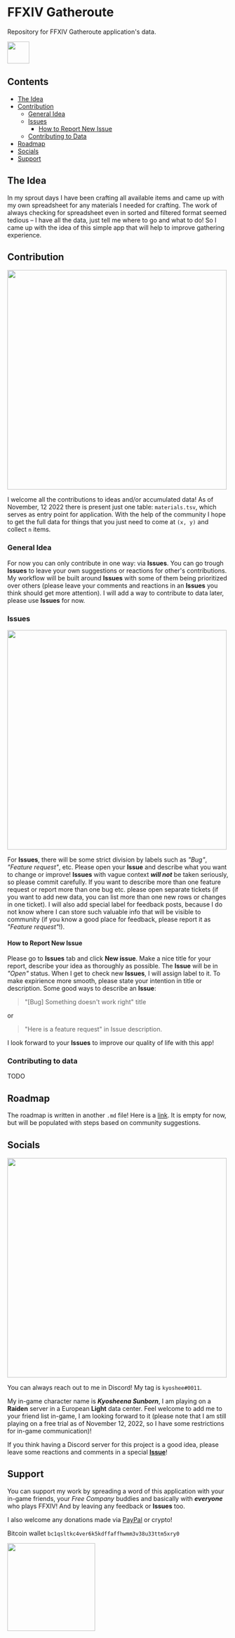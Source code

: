 # FFXIV Gatheroute
Repository for FFXIV Gatheroute application's data.

<img src="https://user-images.githubusercontent.com/31596992/201474828-99bda6b0-eea8-4310-82bb-dc349fb29419.png" width="50">

## Contents
- [The Idea](#the-idea)
- [Contribution](#contribution)
  - [General Idea](#general-idea)
  - [Issues](#issues)
    - [How to Report New Issue](#how-to-report-new-issue)
  - [Contributing to Data](#contributing-to-data)
- [Roadmap](#socials)
- [Socials](#socials)
- [Support](#support)

## The Idea
In my sprout days I have been crafting all available items and came up with my own spreadsheet for any materials I needed for crafting. The work of always checking for spreadsheet even in sorted and filtered format seemed tedious – I have all the data, just tell me where to go and what to do! So I came up with the idea of this simple app that will help to improve gathering experience.

## Contribution

<img src="http://jp.finalfantasyxiv.com/blog/blog_image/JP20151127_04.png" width="500">

I welcome all the contributions to ideas and/or accumulated data! As of November, 12 2022 there is present just one table: `materials.tsv`, which serves as entry point for application. With the help of the community I hope to get the full data for things that you just need to come at `(x, y)` and collect `n` items.

### General Idea
For now you can only contribute in one way: via **Issues**. You can go trough **Issues** to leave your own suggestions or reactions for other's contributions. My workflow will be built around **Issues** with some of them being prioritized over others (please leave your comments and reactions in an **Issues** you think should get more attention). I will add a way to contribute to data later, please use **Issues** for now.

### Issues

<img src="https://onlinestore-img.finalfantasyxiv.com/onlinestore/item/bb1220308efe0b7fbe222f5a08fa717a7fd4ddd43156dacd7bf7258ae4a27ca4/0078/a82448516ba11da3d717be8fbe124792b16d3fc0e8aac79e2dc500ce887a26c8_m_detail.jpg" width="500">

For **Issues**, there will be some strict division by labels such as _"Bug"_, _"Feature request"_, etc. Please open your **Issue** and describe what you want to change or improve! **Issues** with vague context ***will not*** be taken seriously, so please commit carefully. If you want to describe more than one feature request or report more than one bug etc. please open separate tickets (if you want to add new data, you can list more than one new rows or changes in one ticket). I will also add special label for feedback posts, because I do not know where I can store such valuable info that will be visible to community (if you know a good place for feedback, please report it as _"Feature request"_!).

#### How to Report New Issue
Please go to **Issues** tab and click **New issue**. Make a nice title for your report, describe your idea as thoroughly as possible. The **Issue** will be in _"Open"_ status. When I get to check new **Issues**, I will assign label to it. To make expirience more smooth, please state your intention in title or description. Some good ways to describe an **Issue**: 
> "[Bug] Something doesn't work right" title

or 

> "Here is a feature request" in Issue description. 

I look forward to your **Issues** to improve our quality of life with this app!

### Contributing to data
TODO

## Roadmap
The roadmap is written in another `.md` file! Here is a [link](ROADMAP.md). It is empty for now, but will be populated with steps based on community suggestions.

## Socials

<img src="https://static.fandomspot.com/images/04/14272/free-company-characters-hanging-out-ffxiv.jpg" width="500">

You can always reach out to me in Discord! My tag is `kyoshee#0011`. 

My in-game character name is ***Kyosheena Sunborn***, I am playing on a **Raiden** server in a European **Light** data center. Feel welcome to add me to your friend list in-game, I am looking forward to it (please note that I am still playing on a free trial as of November 12, 2022, so I have some restrictions for in-game communication)!

If you think having a Discord server for this project is a good idea, please leave some reactions and comments in a special [**Issue**](https://github.com/kyosheek/ffxiv-gatheroute-data/issues/2)!

## Support
You can support my work by spreading a word of this application with your in-game friends, your _Free Company_ buddies and basically with ***everyone*** who plays FFXIV! And by leaving any feedback or **Issues** too.

I also welcome any donations made via [PayPal](https://www.paypal.com/paypalme/kyoshee) or crypto!

Bitcoin wallet `bc1qsltkc4ver6k5kdffaffhwmm3v38u33ttm5xry0`

<img src="https://user-images.githubusercontent.com/31596992/201474655-6d7b3d1c-f77a-4a41-a2a5-c68491753a18.jpeg" width="200" height="200">

